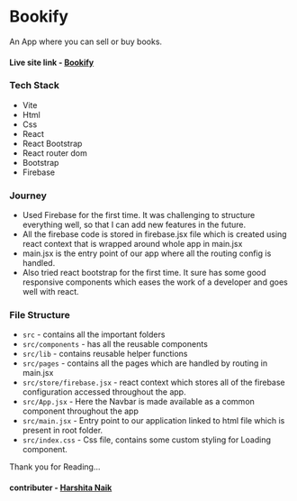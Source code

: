 # Bookify

An App where you can sell or buy books.

#### Live site link - [Bookify](https://bookify-firebase-9ih1.vercel.app/book/view/3ShshQiDYTf4aJa1jdSb)

### Tech Stack

- Vite
- Html
- Css
- React
- React Bootstrap
- React router dom
- Bootstrap
- Firebase

### Journey

- Used Firebase for the first time. It was challenging to structure everything well, so that I can add new features in the future.
- All the firebase code is stored in firebase.jsx file which is created using react context that is wrapped around whole app in main.jsx
- main.jsx is the entry point of our app where all the routing config is handled.
- Also tried react bootstrap for the first time. It sure has some good responsive components which eases the work of a developer and goes well with react.

### File Structure

- `src` - contains all the important folders
- `src/components` - has all the reusable components
- `src/lib` - contains reusable helper functions
- `src/pages` - contains all the pages which are handled by routing in main.jsx
- `src/store/firebase.jsx` - react context which stores all of the firebase configuration accessed throughout the app.
- `src/App.jsx` - Here the Navbar is made available as a common component throughout the app
- `src/main.jsx` - Entry point to our application linked to html file which is present in root folder.
- `src/index.css` - Css file, contains some custom styling for Loading component.

Thank you for Reading...

#### contributer - [Harshita Naik](https://github.com/Harshita-Naik16)
